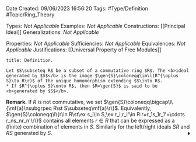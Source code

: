 <div class="topSpace"></div>

Date Created: 09/06/2023 16:56:20
Tags: #Type/Definition #Topic/Ring_Theory

Types: <i>Not Applicable</i>
Examples: <i>Not Applicable</i>
Constructions: [[Principal Ideal]]
Generalizations: <i>Not Applicable</i>

Properties: <i>Not Applicable</i>
Sufficiencies: <i>Not Applicable</i>
Equivalences: <i>Not Applicable</i>
Justifications: [[Universal Property of Free Modules]]

``` ad-Definition
title: Definition.

Let $S\subseteq R$ be a subset of a commutative ring $R$. The <b>ideal generated by $S$</b> is the image $\gen{S}\coloneqq\im\l(R^{\oplus S}\to R\r)$ of the unique homomorphism extending $S\into R$.
* If $R^{\oplus S}\onto R$, then $R=\gen{S}$ is said to be <b>generated by $S$</b>.

```

<b>Remark.</b> If $R$ is not commutative, we set $\gen{S}\coloneqq\bigcap\l\{\mf{a}\nsubgrpeq R\st S\subseteq\mf{a}\r\}$. Equivalently, $\gen{S}\coloneqq\l\{r\in R\st\ex s_i\in S,\ex r_i,r_i'\in R:r=r_1s_1r_1'+\cdots r_ns_nr_n'\r\}$ contains all elements $r\in R$ that can be expressed as a (finite) combination of elements in $S$. Similarly for the left/right ideals $SR$ and $RS$ generated by $S$.<span style="float:right;">$\blacklozenge$</span>
